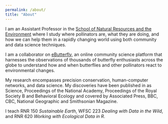 ```yaml
---
permalink: /about/
title: "About"
---
```


I am an Assistant Professor in the [School of Natural Resources and the Environment](https://snre.arizona.edu/people/kathleen-prudic) where I study where pollinators are, what they are doing, and how we can help them in a rapidly changing world using both community and data science techniques. 

I am a collaborator on [eButterfly](https://www.e-butterfly.org), an online community science platform that harnesses the observations of thousands of butterfly enthusiasts across the globe to understand how and when butterflies and other pollinators react to environmental changes. 

My research encompasses precision conservation, human-computer networks, and data science. My discoveries have been published in as Science, Proceedings of the National Academy, Proceedings of the Royal Society B and Behavioral Ecology and covered by Associated Press, BBC, CBC, National Geographic and Smithsonian Magazine.

I teach RNR 150 _Sustainable Earth_, WFSC 223 _Dealing with Data in the Wild_, and RNR 620 _Working with Ecological Data in R_. 
